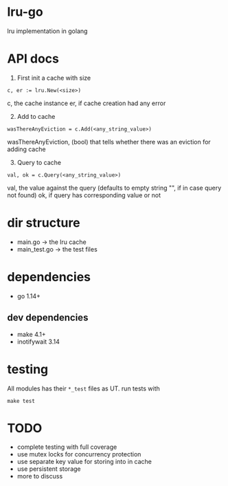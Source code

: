 # lru-go
lru implementation in golang

# API docs
1. First init a cache with size
```
c, er := lru.New(<size>)
```
c, the cache instance
er, if cache creation had any error

2. Add to cache
```
wasThereAnyEviction = c.Add(<any_string_value>)
```
wasThereAnyEviction, (bool) that tells whether there was an eviction for adding cache

3. Query to cache
```
val, ok = c.Query(<any_string_value>)
```
val, the value against the query (defaults to empty string "", if in case query not found)
ok, if query has corresponding value or not

# dir structure
* main.go -> the lru cache
* main_test.go -> the test files

# dependencies
* go 1.14+

## dev dependencies
* make 4.1+
* inotifywait 3.14

# testing
All modules has their `*_test` files as UT.
run tests with

```
make test
```

# TODO
* complete testing with full coverage
* use mutex locks for concurrency protection
* use separate key value for storing into in cache
* use persistent storage
* more to discuss
